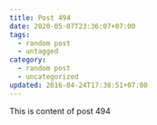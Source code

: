```yaml
---
title: Post 494
date: 2020-05-07T23:36:07+07:00
tags:
  - random post
  - untagged
category:
  - random post
  - uncategorized
updated: 2016-04-24T17:38:51+07:00
---
```

This is content of post 494